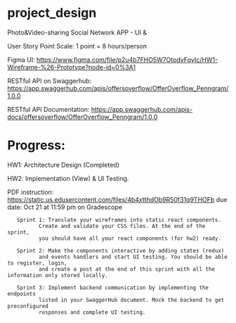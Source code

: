 # project_design
Photo&amp;Video-sharing Social Network APP -  UI &amp; 

User Story Point Scale: 1 point = 8 hours/person

Figma UI: https://www.figma.com/file/p2u4b7FHO5W7OtodvFqyIc/HW1-Wireframe-%26-Prototype?node-id=0%3A1

RESTful API on Swaggerhub: https://app.swaggerhub.com/apis/offersoverflow/OfferOverflow_Penngram/1.0.0

RESTful API Documentation: https://app.swaggerhub.com/apis-docs/offersoverflow/OfferOverflow_Penngram/1.0.0

# Progress:
HW1: Architecture Design (Completed)

HW2: Implementation (View) & UI Testing. 

PDF instruction: https://static.us.edusercontent.com/files/4b4xtthdOb9R50f31q9THOFb
due date: Oct 21 at 11:59 pm on Gradescope
       
       Sprint 1: Translate your wireframes into static react components. 
              Create and validate your CSS files. At the end of the sprint, 
              you should have all your react components (for hw2) ready.

       Sprint 2: Make the components interactive by adding states (redux) 
              and events handlers and start UI testing. You should be able to register, login, 
              and create a post at the end of this sprint with all the information only stored locally.

       Sprint 3: Implement backend communication by implementing the endpoints
              listed in your SwaggerHub document. Mock the backend to get preconfigured 
              responses and complete UI testing.

